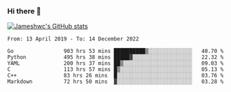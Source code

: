 ### Hi there 👋

[![Jameshwc's GitHub stats](https://github-readme-stats.vercel.app/api?username=jameshwc)](https://github.com/anuraghazra/github-readme-stats)

<!--START_SECTION:waka-->

```text
From: 13 April 2019 - To: 14 December 2022

Go                903 hrs 53 mins ██████████▒░░░░░░░░░░░░░░   40.70 %
Python            495 hrs 38 mins █████▓░░░░░░░░░░░░░░░░░░░   22.32 %
YAML              200 hrs 37 mins ██▒░░░░░░░░░░░░░░░░░░░░░░   09.03 %
C                 113 hrs 57 mins █▒░░░░░░░░░░░░░░░░░░░░░░░   05.13 %
C++               83 hrs 26 mins  █░░░░░░░░░░░░░░░░░░░░░░░░   03.76 %
Markdown          72 hrs 50 mins  ▓░░░░░░░░░░░░░░░░░░░░░░░░   03.28 %
```

<!--END_SECTION:waka-->